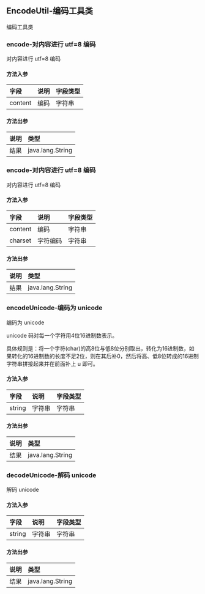## EncodeUtil-编码工具类

编码工具类

### encode-对内容进行 utf=8 编码

对内容进行 utf=8 编码

#### 方法入参

| 字段 | 说明 | 字段类型 |
|:---|:---|:---|
| content | 编码 | 字符串 |

#### 方法出参

| 说明 | 类型 |
|:---|:---|
| 结果 | java.lang.String |

### encode-对内容进行 utf=8 编码

对内容进行 utf=8 编码

#### 方法入参

| 字段 | 说明 | 字段类型 |
|:---|:---|:---|
| content | 编码 | 字符串 |
| charset | 字符编码 | 字符串 |

#### 方法出参

| 说明 | 类型 |
|:---|:---|
| 结果 | java.lang.String |

### encodeUnicode-编码为 unicode

编码为 unicode

unicode 码对每一个字符用4位16进制数表示。

具体规则是：将一个字符(char)的高8位与低8位分别取出，转化为16进制数，如果转化的16进制数的长度不足2位，则在其后补0，然后将高、低8位转成的16进制字符串拼接起来并在前面补上 u 即可。

#### 方法入参

| 字段 | 说明 | 字段类型 |
|:---|:---|:---|
| string | 字符串 | 字符串 |

#### 方法出参

| 说明 | 类型 |
|:---|:---|
| 结果 | java.lang.String |

### decodeUnicode-解码 unicode

解码 unicode

#### 方法入参

| 字段 | 说明 | 字段类型 |
|:---|:---|:---|
| string | 字符串 | 字符串 |

#### 方法出参

| 说明 | 类型 |
|:---|:---|
| 结果 | java.lang.String |




